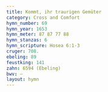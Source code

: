 ```yaml
---
title: Kommt, ihr traurigen Gemüter
category: Cross and Comfort
hymn_number: 69
hymn_year: 1653
hymn_meter: 87 87 77 88
hymn_stanzas: 6
hymn_scripture: Hosea 6:1-3
cruger: 708.
ebeling: 89
feustking: 141
zahn: 6594 (Ebeling)
bwv: —
layout: hymn
---
```

<br>

